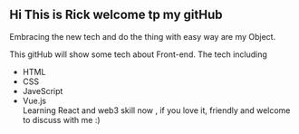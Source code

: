 ## Hi This is Rick welcome tp my gitHub  

Embracing the new tech and do the thing with easy way are my Object.

This gitHub will show some tech about Front-end.
The tech including 
+ HTML
+ CSS
+ JaveScript
+ Vue.js  
Learning React and web3 skill now , if you love it, friendly and welcome to discuss with me :)
